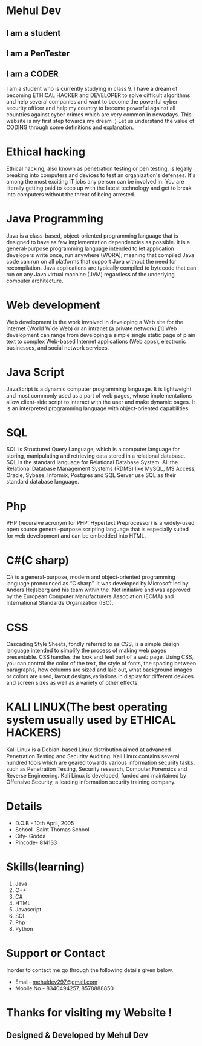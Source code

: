 # Mehul Dev

## I am a student
## I am a PenTester
## I am a CODER

  I am a student who is currently studying in class 9. I have a dream of becoming ETHICAL HACKER and DEVELOPER to solve difficult algorithms and help several companies and want to become the powerful cyber security officer and help my country to become powerful against all countries against cyber crimes which are very common in nowadays. This website is my first step towards my dream :) 
Let us understand the value of CODING through some definitions and explanation.

# Ethical hacking
Ethical hacking, also known as penetration testing or pen testing, is legally breaking into computers and devices to test an organization's defenses. It's among the most exciting IT jobs any person can be involved in. You are literally getting paid to keep up with the latest technology and get to break into computers without the threat of being arrested. 

# Java Programming
Java is a class-based, object-oriented programming language that is designed to have as few implementation dependencies as possible. It is a general-purpose programming language intended to let application developers write once, run anywhere (WORA), meaning that compiled Java code can run on all platforms that support Java without the need for recompilation. Java applications are typically compiled to bytecode that can run on any Java virtual machine (JVM) regardless of the underlying computer architecture.

# Web development
Web development is the work involved in developing a Web site for the Internet (World Wide Web) or an intranet (a private network).[1] Web development can range from developing a simple single static page of plain text to complex Web-based Internet applications (Web apps), electronic businesses, and social network services.

# Java Script
JavaScript is a dynamic computer programming language. It is lightweight and most commonly used as a part of web pages, whose implementations allow client-side script to interact with the user and make dynamic pages. It is an interpreted programming language with object-oriented capabilities.

# SQL
SQL is Structured Query Language, which is a computer language for storing, manipulating and retrieving data stored in a relational database.
SQL is the standard language for Relational Database System. All the Relational Database Management Systems (RDMS) like MySQL, MS Access, Oracle, Sybase, Informix, Postgres and SQL Server use SQL as their standard database language.

# Php
PHP (recursive acronym for PHP: Hypertext Preprocessor) is a widely-used open source general-purpose scripting language that is especially suited for web development and can be embedded into HTML.

# C#(C sharp)
C# is a general-purpose, modern and object-oriented programming language pronounced as “C sharp”. It was developed by Microsoft led by Anders Hejlsberg and his team within the .Net initiative and was approved by the European Computer Manufacturers Association (ECMA) and International Standards Organization (ISO).

# CSS
Cascading Style Sheets, fondly referred to as CSS, is a simple design language intended to simplify the process of making web pages presentable.
CSS handles the look and feel part of a web page. Using CSS, you can control the color of the text, the style of fonts, the spacing between paragraphs, how columns are sized and laid out, what background images or colors are used, layout designs,variations in display for different devices and screen sizes as well as a variety of other effects.

# KALI LINUX(The best operating system usually used by ETHICAL HACKERS)
Kali Linux is a Debian-based Linux distribution aimed at advanced Penetration Testing and Security Auditing. Kali Linux contains several hundred tools which are geared towards various information security tasks, such as Penetration Testing, Security research, Computer Forensics and Reverse Engineering. Kali Linux is developed, funded and maintained by Offensive Security, a leading information security training company.

#  Details
- D.O.B - 10th April, 2005 
- School- Saint Thomas School 
- City- Godda 
- Pincode- 814133 

# Skills(learning)
1. Java
2. C++
3. C#
4. HTML
5. Javascript
6. SQL
7. Php
8. Python

# Support or Contact
Inorder to contact me go through the following details given below.
- Email- mehuldev297@gmail.com 
- Mobile No.- 8340494257, 8578888850 

# Thanks for visiting my Website !

## Designed & Developed by Mehul Dev


